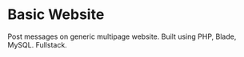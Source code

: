 # Basic Website

Post messages on generic multipage website. Built using PHP, Blade, MySQL. Fullstack.
